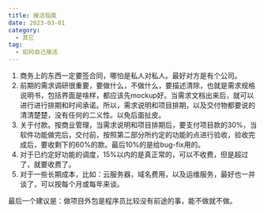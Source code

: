 ```yaml
---
title: 接活指南
date: 2023-03-01
category:
  - 其它
tag:
  - 如何自己接活
---
```


1. 商务上的东西一定要签合同，哪怕是私人对私人。最好对方是有个公司。
2. 前期的需求调研很重要，要做什么，不做什么，要描述清除，也就是需求规格说明书，包括界面是啥样，都应该先mockup好。当需求文档出来后，就可以进行进行排期和时间承诺。所以，需求说明和项目排期，以及交付物都要说的清清楚楚，没有任何的二义性。以免后面扯皮。
3. 关于付款。按商业管理，当需求说明和项目排期后，要支付项目款的30%，当软件功能做完后，交付前，按照第二部分所约定的功能的点进行验收，验收完成后，要收剩下的60%的款。最后10%的是给bug-fix用的。
4. 对于已约定好功能的调度，15%以内的是真正常的，可以不收费，但是超过了，就要收费了。
5. 对于一些长期成本，比如：云服务器，域名费用，以及运维服务，最好也一并谈了，可以按每个月或每年来谈。

最后一个建议是：做项目外包是程序员比较没有前途的事，能不做就不做。
